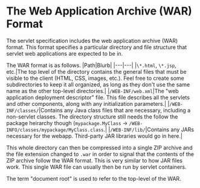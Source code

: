 # The Web Application Archive (WAR) Format
The servlet specification includes the web application archive (WAR) format. This format specifies a particular directory and file structure that servlet web applications are expected to be in.

The WAR format is as follows.
|Path|Blurb|
|---|---|
|`\*.html`, `\*.jsp`, etc.|The top level of the directory contains the general files that must be visible to the client (HTML, CSS, images, etc.). Feel free to create some subdirectories to keep it all organized, as long as they don't use the same name as the other top-level directories.|
|`/WEB-INF/web.xml`|The "web application deployment descriptor" file. This file describes all the servlets and other components, along with any initialization parameters.|
|`/WEB-INF/classes/`|Contains any Java class files that are necessary, including a non-servlet classes. The directory structure still needs the follow the package heirarchy though (`mypackage.MyClass` -> `/WEB-INFO/classes/mypackage/MyClass.class`.|
|`/WEB-INF/lib/`|Contains any JARs necessary for the webapp. Third-party JAR libraries would go in here.|

This whole directory can then be compressed into a single ZIP archive and the file extension changed to `.war` in order to signal that the contents of the ZIP archive follow the WAR format. This is very similar to how JAR files work. This single WAR file can usually then be run by servlet containers.

The term "document root" is used to refer to the top-level of the WAR.
